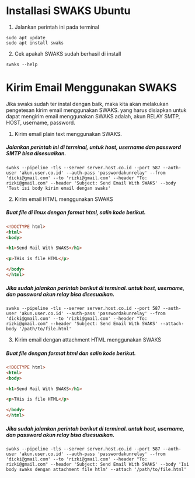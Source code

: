 # Installasi SWAKS Ubuntu
 1. Jalankan perintah ini pada terminal 
```
sudo apt update
sudo apt install swaks
```
 2. Cek apakah SWAKS sudah berhasil di install
```
swaks --help
```

# Kirim Email Menggunakan SWAKS
Jika swaks sudah ter instal dengan baik, maka kita akan melakukan pengetesan kirim email menggunakan SWAKS. yang harus disiapkan untuk dapat mengirim email menggunakan SWAKS adalah, akun RELAY SMTP, HOST, username, password.
 1. Kirim email plain text menggunakan SWAKS. 
 ##### Jalankan perintah ini di terminal, untuk host, username dan password SMTP bisa disesuaikan.
```
swaks --pipeline -tls --server server.host.co.id --port 587 --auth-user 'akun.user.co.id' --auth-pass 'passwordakunrelay' --from 'dicki@gmail.com' --to 'rizki@gmail.com' --header "To: rizki@gmail.com" --header 'Subject: Send Email With SWAKS' --body 'Test isi body kirim email dengan swaks'

```
 2. Kirim email HTML menggunakan SWAKS
##### Buat file di linux dengan format html, salin kode berikut. 
``` html
<!DOCTYPE html>
<html>
<body>

<h1>Send Mail With SWAKS</h1>

<p>THis is file HTML</p>

</body>
</html>
```
##### Jika sudah jalankan perintah berikut di terminal. untuk host, username, dan password akun relay bisa disesuaikan.
```
swaks --pipeline -tls --server server.host.co.id --port 587 --auth-user 'akun.user.co.id' --auth-pass 'passwordakunrelay' --from 'dicki@gmail.com' --to 'rizki@gmail.com' --header "To: rizki@gmail.com" --header 'Subject: Send Email With SWAKS' --attach-body '/path/to/file.html'
```
 3. Kirim email dengan attachment HTML menggunakan SWAKS
##### Buat file dengan format html dan salin kode berikut.
``` html
<!DOCTYPE html>
<html>
<body>

<h1>Send Mail With SWAKS</h1>

<p>THis is file HTML</p>

</body>
</html>
```
##### Jika sudah jalankan perintah berikut di terminal. untuk host, username, dan password akun relay bisa disesuaikan.
```
swaks --pipeline -tls --server server.host.co.id --port 587 --auth-user 'akun.user.co.id' --auth-pass 'passwordakunrelay' --from 'dicki@gmail.com' --to 'rizki@gmail.com' --header "To: rizki@gmail.com" --header 'Subject: Send Email With SWAKS' --body 'Isi body swaks dengan attachment file htlm' --attach '/path/to/file.html'
```
